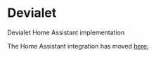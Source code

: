 # Devialet
Devialet Home Assistant implementation

The Home Assistant integration has moved [here:](https://github.com/fwestenberg/homeassistant-devialet)
